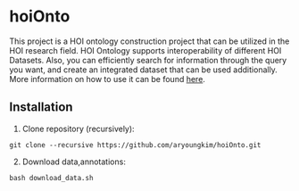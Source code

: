 # hoiOnto
This project is a HOI ontology construction project that can be utilized in the HOI research field. HOI Ontology supports interoperability of different HOI Datasets. Also, you can efficiently search for information through the query you want, and create an integrated dataset that can be used additionally. More information on how to use it can be found [here](https://drive.google.com/drive/folders/1J8mN63bNIrTdBQzq7Lpjp4qxMXgYI-yF?usp=sharing).

## Installation
1. Clone repository (recursively):
```Shell
git clone --recursive https://github.com/aryoungkim/hoiOnto.git
```
2. Download data,annotations:
```Shell
bash download_data.sh
```
